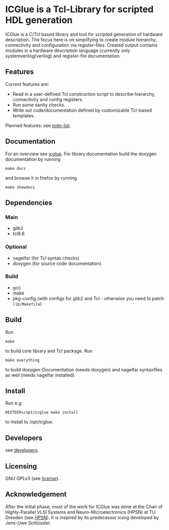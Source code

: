 # ICGlue is a Tcl-Library for scripted HDL generation

ICGlue is a C/Tcl based library and tool for scripted generation of hardware description.
The focus here is on simplifying to create module hierarchy, connectivity and configuration via register-files.
Created output contains modules in a hardware description language (currently only systemverilog/verilog) and register-file documentation.

## Features
Current features are:
- Read in a user-defined Tcl construction script to describe hierarchy, connectivity and config registers.
- Run some sanity checks.
- Write out code/documentation defined by customizable Tcl-based templates.

Planned features: see [todo-list](TODOS.md).

## Documentation
For an overview see [icglue](doxy/icglue.md).
For library documentation build the doxygen documentation by running
```shell
make docs
```
and browse it in firefox by running
```shell
make showdocs
```

## Dependencies
### Main
- glib2
- tcl8.6

### Optional
- nagelfar (for Tcl syntax checks)
- doxygen (for source code documentation)

### Build
- gcc
- make
- pkg-config (with configs for glib2 and Tcl - otherwise you need to patch `lib/Makefile`)

## Build
Run
```shell
make
```
to build core library and Tcl package.
Run
```shell
make everything
```
to build doxygen-Documentation (needs doxygen) and nagelfar syntaxfiles as well (needs nagelfar installed).

## Install
Run e.g.
```shell
DESTDIR=/opt/icglue make install
```
to install to /opt/icglue.

## Developers
see [developers](AUTHORS.md).

## Licensing
GNU GPLv3 (see [license](LICENSE.md)).

## Acknowledgement
After the initial phase, most of the work for ICGlue was done at the Chair of Highly-Parallel VLSI Systems and Neuro-Microelectronics (HPSN) at TU Dresden
(see [HPSN](https://tu-dresden.de/ing/elektrotechnik/iee/hpsn "Chair of Highly-Parallel VLSI Systems and Neuro-Microelectronics")).
It is inspired by its predecessor icsng developed by Jens-Uwe Schlüssler.
